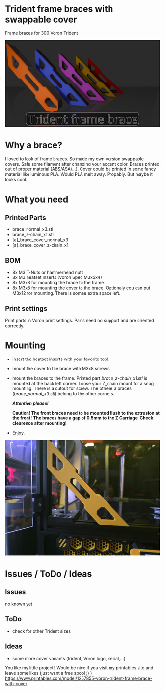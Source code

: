 # Trident frame braces with swappable cover
Frame braces for 300 Voron Trident

![Banner image](Images/render.png)

# Why a brace?
I loved to look of frame braces. So made my own version swappable covers. Safe some filament after changing your accent color.
Braces printed out of proper material (ABS/ASA/...). Cover could be printed in some fancy material like luminous PLA. 
Would PLA melt away. Propably. But maybe it looks cool.



# What you need

## Printed Parts
  - brace_normal_x3.stl
  - brace_z-chain_x1.stl
  - [a]_brace_cover_normal_x3
  - [a]_brace_cover_z-chain_x1


## BOM
  - 8x M3 T-Nuts or hammerhead nuts
  - 8x M3 heatset inserts (Voron Spec M3x5x4)
  - 8x M3x8 for mounting the brace to the frame
  - 8x M3x8 for mounting the cover to the brace. Optionaly cou can put M3x12 for mounting. There is somee extra space left. 


## Print settings
Print parts in Voron print settings. Parts need no support and are oriented correctly.


# Mounting
  - insert the heatset inserts with your favorite tool.
  - mount the cover to the brace with M3x8 screws.
  - mount the braces to the frame. Printed part *brace_z-chain_x1.stl* is mounted at the back left corner. Loose your Z_chain mount for a snug mounting. There is a cutout for screw.
    The othere 3 braces (*brace_normal_x3.stl*) belong to the other corners.
    
    ***Attention please!***
    
    **Caution! The front braces need to be mounted flush to the extrusion at the front!**
    **The braces have a gap of 0.5mm to the Z Carriage. Check clearence after mounting!**
    
  - Enjoy.

![Mounted brace](Images/20250407_190254.jpg)


# Issues / ToDo / Ideas

## Issues
no known yet


## ToDo
  - check for other Trident sizes


## Ideas
  - some more cover variants (trident, Voron logo, serial,...)


You like my little project? Would be nice if you visit my printables site and leave some likes (just want a free spool ;) )
https://www.printables.com/model/1257855-voron-trident-frame-brace-with-cover
